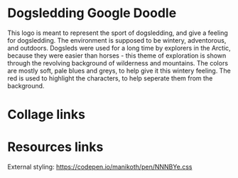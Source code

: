 # Dogsledding Google Doodle
This logo is meant to represent the sport of dogsledding, and give a feeling for dogsledding. The environment is supposed to be wintery, adventorous, and outdoors. Dogsleds were used for a long time by explorers in the Arctic, because they were easier than horses - this theme of exploration is shown through the revolving background of wilderness and mountains. The colors are mostly soft, pale blues and greys, to help give it this wintery feeling. The red is used to highlight the characters, to help seperate them from the background.
# Collage links

# Resources links
External styling: https://codepen.io/manikoth/pen/NNNBYe.css
